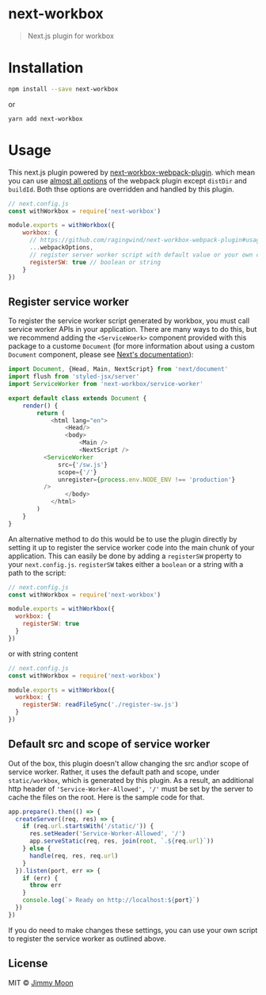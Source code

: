 # next-workbox

> Next.js plugin for workbox

# Installation

```sh
npm install --save next-workbox
```
or

```
yarn add next-workbox
```

# Usage

This next.js plugin powered by [next-workbox-webpack-plugin](https://github.com/ragingwind/next-workbox-webpack-plugin). which mean you can use [almost all options](https://github.com/ragingwind/next-workbox-webpack-plugin#usage) of the webpack plugin except `distDir` and `buildId`. Both thse options are overridden and handled by this plugin.

```js
// next.config.js
const withWorkbox = require('next-workbox')

module.exports = withWorkbox({
    workbox: {
      // https://github.com/ragingwind/next-workbox-webpack-plugin#usage
      ...webpackOptions,
      // register server worker script with default value or your own content
      registerSW: true // boolean or string
    }
})
```

## Register service worker

To register the service worker script generated by workbox, you must call service worker APIs in your application. There are many ways to do this, but we recommend adding the `<ServiceWoerk>` component provided with this package to a custome  `Document` (for more information about using a custom `Document` component, please see [Next's documentation](https://github.com/zeit/next.js/#custom-document)):

```js
import Document, {Head, Main, NextScript} from 'next/document'
import flush from 'styled-jsx/server'
import ServiceWorker from 'next-workbox/service-worker'

export default class extends Document {
	render() {
		return (
			<html lang="en">
				<Head/>
				<body>
					<Main />
					<NextScript />
          <ServiceWorker
              src={'/sw.js'}
              scope={'/'}
              unregister={process.env.NODE_ENV !== 'production'}
          />
				</body>
			</html>
		)
	}
}
```

An alternative method to do this would be to use the plugin directly by setting it up to register the service worker code into the main chunk of your application. This can easily be done by adding a `registerSW` property to your `next.config.js`. `registerSW` takes either a `boolean` or a string with a path to the script:

```js
// next.config.js
const withWorkbox = require('next-workbox')

module.exports = withWorkbox({
  workbox: {
    registerSW: true
  }
})
```

or with string content

```js
// next.config.js
const withWorkbox = require('next-workbox')

module.exports = withWorkbox({
  workbox: {
    registerSW: readFileSync('./register-sw.js')
  }
})
```

## Default src and scope of service worker

Out of the box, this plugin doesn't allow changing the src and\or scope of service worker. Rather, it uses the default path and scope, under `static/workbox`, which is generated by this plugin. As a result, an additional http header of `'Service-Worker-Allowed', '/'` must be set by the server to cache the files on the root. Here is the sample code for that.

```js
app.prepare().then(() => {
  createServer((req, res) => {
    if (req.url.startsWith('/static/')) {
      res.setHeader('Service-Worker-Allowed', '/')
      app.serveStatic(req, res, join(root, `.${req.url}`))
    } else {
      handle(req, res, req.url)
    }
  }).listen(port, err => {
    if (err) {
      throw err
    }
    console.log(`> Ready on http://localhost:${port}`)
  })
})
```

If you do need to make changes these settings, you can use your own script to register the service worker as outlined above.

## License

MIT © [Jimmy Moon](https://ragingwind.me)
